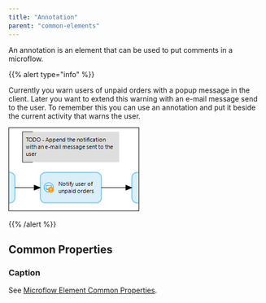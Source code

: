 ```yaml
---
title: "Annotation"
parent: "common-elements"
---
```



An annotation is an element that can be used to put comments in a microflow.

{{% alert type="info" %}}

Currently you warn users of unpaid orders with a popup message in the client. Later you want to extend this warning with an e-mail message send to the user. To remember this you can use an annotation and put it beside the current activity that warns the user.

![](attachments/819203/918060.png)

{{% /alert %}}

## Common Properties

### Caption

See [Microflow Element Common Properties](microflow-element-common-properties).
